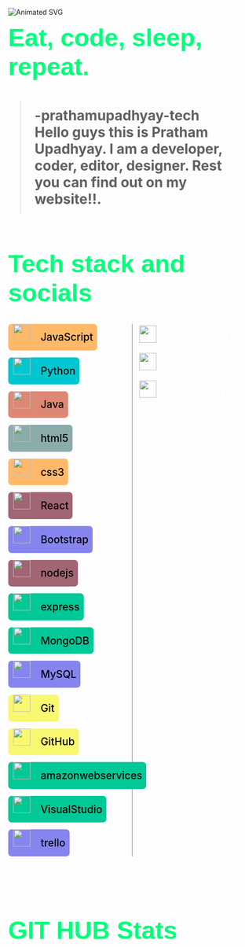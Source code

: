 ![Animated SVG](https://raw.githubusercontent.com/rodrigograca31/rodrigograca31/master/matrix.svg)
  
 
<link rel="preconnect" href="https://fonts.googleapis.com">
<link rel="preconnect" href="https://fonts.gstatic.com" crossorigin>
<link href="https://fonts.googleapis.com/css2?family=Orbitron:wght@400;500;600;700&display=swap" rel="stylesheet">
<div ><h1 style="margin: 0; padding-bottom: 0.5em; border: none; color:#00FF79; font-size: 3.6em;font-weight:700; font-family: 'Orbitron', sans-serif;" >Eat, code, sleep, repeat.</h1></div>

><div style=" padding: 1em"><h1 style="margin: 0; padding: 0; border: none;">-prathamupadhyay-tech</h1> <h1 style="margin: 0; padding: 0; border: none;">Hello guys this is Pratham Upadhyay. I am a developer, coder, editor, designer. Rest you can find out on my website!!. </h1>  </div>

<div><h1 style="color:#00FF79; font-size: 3.6em; font-family: 'Orbitron', sans-serif;" >Tech stack and socials</h1></div>

 
<div style="display: flex;  justify-content:space-between;   gap:1em; ">
<div  style="display:flex; flex-wrap:wrap; gap:1em; width:50%; border-right:1px grey solid "  ><div style="max-height: 4em; display: flex; border-radius:0.5em; justify-content:center; align-items:center; background-color: #FFB969; color: black;  width: fit-content;"> <div style="display:flex; padding:0.7em; width:100% ; height:100%" ><img align="left" width="35px" src=" https://cdn.jsdelivr.net/npm/devicon@2.14.0/icons/javascript/javascript-original.svg
      " /> </div><div style="font-size: 1.5em ; font-weight:500; padding:0em 0.4em;">JavaScript</div></div><div style="max-height: 4em; display: flex; border-radius:0.5em; justify-content:center; align-items:center; background-color: #00C6CF; color: black;  width: fit-content;"> <div style="display:flex; padding:0.7em; width:100% ; height:100%" ><img align="left" width="35px" src=" https://cdn.jsdelivr.net/npm/devicon@2.14.0/icons/python/python-original.svg
      " /> </div><div style="font-size: 1.5em ; font-weight:500; padding:0em 0.4em;">Python</div></div><div style="max-height: 4em; display: flex; border-radius:0.5em; justify-content:center; align-items:center; background-color: #DE8774; color: black;  width: fit-content;"> <div style="display:flex; padding:0.7em; width:100% ; height:100%" ><img align="left" width="35px" src=" https://cdn.jsdelivr.net/npm/devicon@2.14.0/icons/java/java-original.svg
      " /> </div><div style="font-size: 1.5em ; font-weight:500; padding:0em 0.4em;">Java</div></div><div style="max-height: 4em; display: flex; border-radius:0.5em; justify-content:center; align-items:center; background-color: #8AACAB; color: black;  width: fit-content;"> <div style="display:flex; padding:0.7em; width:100% ; height:100%" ><img align="left" width="35px" src=" https://cdn.jsdelivr.net/npm/devicon@2.14.0/icons/html5/html5-original.svg
      " /> </div><div style="font-size: 1.5em ; font-weight:500; padding:0em 0.4em;">html5</div></div><div style="max-height: 4em; display: flex; border-radius:0.5em; justify-content:center; align-items:center; background-color: #FFB969; color: black;  width: fit-content;"> <div style="display:flex; padding:0.7em; width:100% ; height:100%" ><img align="left" width="35px" src=" https://cdn.jsdelivr.net/npm/devicon@2.14.0/icons/css3/css3-original.svg
      " /> </div><div style="font-size: 1.5em ; font-weight:500; padding:0em 0.4em;">css3</div></div><div style="max-height: 4em; display: flex; border-radius:0.5em; justify-content:center; align-items:center; background-color: #A16574; color: black;  width: fit-content;"> <div style="display:flex; padding:0.7em; width:100% ; height:100%" ><img align="left" width="35px" src=" https://cdn.jsdelivr.net/npm/devicon@2.14.0/icons/react/react-original.svg
      " /> </div><div style="font-size: 1.5em ; font-weight:500; padding:0em 0.4em;">React</div></div><div style="max-height: 4em; display: flex; border-radius:0.5em; justify-content:center; align-items:center; background-color: #8685EF; color: black;  width: fit-content;"> <div style="display:flex; padding:0.7em; width:100% ; height:100%" ><img align="left" width="35px" src=" https://cdn.jsdelivr.net/npm/devicon@2.14.0/icons/bootstrap/bootstrap-original.svg
      " /> </div><div style="font-size: 1.5em ; font-weight:500; padding:0em 0.4em;">Bootstrap</div></div><div style="max-height: 4em; display: flex; border-radius:0.5em; justify-content:center; align-items:center; background-color: #A16574; color: black;  width: fit-content;"> <div style="display:flex; padding:0.7em; width:100% ; height:100%" ><img align="left" width="35px" src=" https://cdn.jsdelivr.net/npm/devicon@2.14.0/icons/nodejs/nodejs-original.svg
      " /> </div><div style="font-size: 1.5em ; font-weight:500; padding:0em 0.4em;">nodejs</div></div><div style="max-height: 4em; display: flex; border-radius:0.5em; justify-content:center; align-items:center; background-color: #00C896; color: black;  width: fit-content;"> <div style="display:flex; padding:0.7em; width:100% ; height:100%" ><img align="left" width="35px" src=" https://cdn.jsdelivr.net/npm/devicon@2.14.0/icons/express/express-original.svg
      " /> </div><div style="font-size: 1.5em ; font-weight:500; padding:0em 0.4em;">express</div></div><div style="max-height: 4em; display: flex; border-radius:0.5em; justify-content:center; align-items:center; background-color: #00C896; color: black;  width: fit-content;"> <div style="display:flex; padding:0.7em; width:100% ; height:100%" ><img align="left" width="35px" src=" https://cdn.jsdelivr.net/npm/devicon@2.14.0/icons/mongodb/mongodb-original.svg
      " /> </div><div style="font-size: 1.5em ; font-weight:500; padding:0em 0.4em;">MongoDB</div></div><div style="max-height: 4em; display: flex; border-radius:0.5em; justify-content:center; align-items:center; background-color: #8685EF; color: black;  width: fit-content;"> <div style="display:flex; padding:0.7em; width:100% ; height:100%" ><img align="left" width="35px" src=" https://cdn.jsdelivr.net/npm/devicon@2.14.0/icons/mysql/mysql-original.svg
      " /> </div><div style="font-size: 1.5em ; font-weight:500; padding:0em 0.4em;">MySQL</div></div><div style="max-height: 4em; display: flex; border-radius:0.5em; justify-content:center; align-items:center; background-color: #F9F871; color: black;  width: fit-content;"> <div style="display:flex; padding:0.7em; width:100% ; height:100%" ><img align="left" width="35px" src=" https://cdn.jsdelivr.net/npm/devicon@2.14.0/icons/git/git-original.svg
      " /> </div><div style="font-size: 1.5em ; font-weight:500; padding:0em 0.4em;">Git</div></div><div style="max-height: 4em; display: flex; border-radius:0.5em; justify-content:center; align-items:center; background-color: #F9F871; color: black;  width: fit-content;"> <div style="display:flex; padding:0.7em; width:100% ; height:100%" ><img align="left" width="35px" src=" https://cdn.jsdelivr.net/npm/devicon@2.14.0/icons/github/github-original.svg
      " /> </div><div style="font-size: 1.5em ; font-weight:500; padding:0em 0.4em;">GitHub</div></div><div style="max-height: 4em; display: flex; border-radius:0.5em; justify-content:center; align-items:center; background-color: #00C896; color: black;  width: fit-content;"> <div style="display:flex; padding:0.7em; width:100% ; height:100%" ><img align="left" width="35px" src=" https://cdn.jsdelivr.net/npm/devicon@2.14.0/icons/amazonwebservices/amazonwebservices-original.svg
      " /> </div><div style="font-size: 1.5em ; font-weight:500; padding:0em 0.4em;">amazonwebservices</div></div><div style="max-height: 4em; display: flex; border-radius:0.5em; justify-content:center; align-items:center; background-color: #00C896; color: black;  width: fit-content;"> <div style="display:flex; padding:0.7em; width:100% ; height:100%" ><img align="left" width="35px" src="https://cdn.jsdelivr.net/gh/devicons/devicon/icons/visualstudio/visualstudio-plain.svg" /> </div><div style="font-size: 1.5em ; font-weight:500; padding:0em 0.4em;">VisualStudio</div></div><div style="max-height: 4em; display: flex; border-radius:0.5em; justify-content:center; align-items:center; background-color: #8685EF; color: black;  width: fit-content;"> <div style="display:flex; padding:0.7em; width:100% ; height:100%" ><img align="left" width="35px" src="https://cdn.jsdelivr.net/gh/devicons/devicon/icons/trello/trello-plain.svg" /> </div><div style="font-size: 1.5em ; font-weight:500; padding:0em 0.4em;">trello</div></div></div>
<div  style="display:flex; flex-direction:column; gap:1em; width:50%; "  >
<div style="display: flex; align-items:center; "><div  > <img align="left" width="35px" src="https://cdn.jsdelivr.net/gh/devicons/devicon/icons/facebook/facebook-original.svg" style="padding-right: 10px;" /> </div><div><a style="color:white; font-size:2.5em" href="https://www.facebook.com/prathamupadhyay22/">facebook</a></div></div>
<div style="display: flex; align-items:center; "><div  > <img align="left" width="35px" src="https://cdn.jsdelivr.net/gh/devicons/devicon/icons/twitter/twitter-original.svg" style="padding-right: 10px;" /> </div><div><a style="color:white; font-size:2.5em" href="https://twitter.com/Pratham_2100">twitter</a></div></div>
<div style="display: flex; align-items:center; "><div  > <img align="left" width="35px" src="https://cdn.jsdelivr.net/gh/devicons/devicon/icons/linkedin/linkedin-original.svg" style="padding-right: 10px;" /> </div><div><a style="color:white; font-size:2.5em" href="https://www.linkedin.com/in/pratham-upadhyay-8a9139209/">linkedin</a></div></div>

</div></div>
  

<div><h1 style="color:#00FF79; font-size: 3.6em; font-family: 'Orbitron', sans-serif;padding-top:1em;" >GIT HUB Stats</h1></div>


<!--
**prathamupadhyay-tech/prathamupadhyay-tech** is a ✨ _special_ ✨ repository because its `README.md` (this file) appears on your GitHub profile.

Here are some ideas to get you started:

- 🔭 I’m currently working on ...
- 🌱 I’m currently learning ...
- 👯 I’m looking to collaborate on ...
- 🤔 I’m looking for help with ...
- 💬 Ask me about ...
- 📫 How to reach me: ...
- 😄 Pronouns: ...
- ⚡ Fun fact: ...
-->
